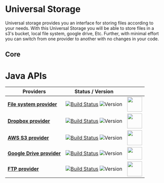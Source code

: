 # Universal Storage
Universal storage provides you an interface for storing files according to your needs. With this Universal Storage you will be able to store files in a s3's bucket, local file system, google drive, Etc.  Further, with minimal effort you can switch from one provider to another with no changes in your code.

## Core

# Java APIs

Providers                                                                               | Status / Version               |      |
--------------------------------------------------------------------------------------- | -------------------------------|------|
**[File system provider](https://github.com/egomezr/universal_storage_java_fs_api)** | [![Build Status](https://travis-ci.org/egomezr/universal_storage_java_fs_api.svg?branch=master)](https://travis-ci.org/egomezr/universal_storage_java_fs_api) ![Version](https://img.shields.io/badge/api-v1.0.0-brightgreen.svg) | <img src="https://image.flaticon.com/icons/png/128/148/148953.png" alt="" width=48px height=48px/> |
**[Dropbox provider](https://github.com/egomezr/universal_storage_java_dropbox_api)** | [![Build Status](https://travis-ci.org/dynamicloud/universal_storage_java_dropbox_api.svg?branch=master)](https://travis-ci.org/dynamicloud/universal_storage_java_dropbox_api) ![Version](https://img.shields.io/badge/api-v1.0.0-brightgreen.svg) | <img src="http://www.iconninja.com/files/542/37/240/ubercons-social-socialpack-dropbox-icon.png" alt="" width=48px height=48px/> |
**[AWS S3 provider](https://github.com/egomezr/universal_storage_java_s3_api)** | [![Build Status](https://travis-ci.org/dynamicloud/universal_storage_java_s3_api.svg?branch=master)](https://travis-ci.org/dynamicloud/universal_storage_java_s3_api) ![Version](https://img.shields.io/badge/api-v1.0.0-brightgreen.svg) | <img src="https://cdn.zapier.com/storage/services/148f220f00f8765bf6ddb97266727c33.128x128.png" alt="" width=48px height=48px/> |
**[Google Drive provider](https://github.com/egomezr/universal_storage_java_gd_api/)** | [![Build Status](https://travis-ci.org/egomezr/universal_storage_java_gd_api.svg?branch=master)](https://travis-ci.org/dynamicloud/universal_storage_java_gd_api) ![Version](https://img.shields.io/badge/api-v1.0.0-brightgreen.svg) | <img src="https://www.google.com/drive/static/images/drive/logo-drive.png" alt="" width=48px height=40px/> |
**[FTP provider](https://github.com/egomezr/universal_storage_java_ftp_api/)** | [![Build Status](https://travis-ci.org/dynamicloud/universal_storage_java_ftp_api.svg?branch=master)](https://travis-ci.org/dynamicloud/universal_storage_java_ftp_api) ![Version](https://img.shields.io/badge/api-v1.0.0-brightgreen.svg) | <img src="http://www.apptuts.com.br/wp-content/uploads/2012/08/filezilla.png" alt="" width=48px height=48px/> |

